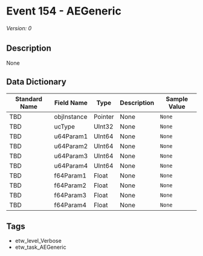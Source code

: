 # Event 154 - AEGeneric
###### Version: 0

## Description
None

## Data Dictionary
|Standard Name|Field Name|Type|Description|Sample Value|
|---|---|---|---|---|
|TBD|objInstance|Pointer|None|`None`|
|TBD|ucType|UInt32|None|`None`|
|TBD|u64Param1|UInt64|None|`None`|
|TBD|u64Param2|UInt64|None|`None`|
|TBD|u64Param3|UInt64|None|`None`|
|TBD|u64Param4|UInt64|None|`None`|
|TBD|f64Param1|Float|None|`None`|
|TBD|f64Param2|Float|None|`None`|
|TBD|f64Param3|Float|None|`None`|
|TBD|f64Param4|Float|None|`None`|

## Tags
* etw_level_Verbose
* etw_task_AEGeneric